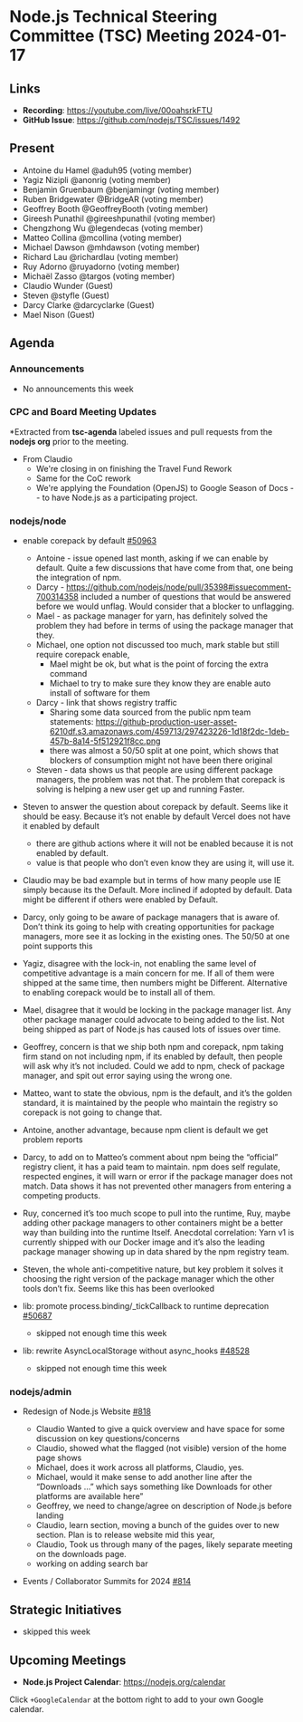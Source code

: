 # Node.js Technical Steering Committee (TSC) Meeting 2024-01-17

## Links

* **Recording**: <https://youtube.com/live/00oahsrkFTU>
* **GitHub Issue**: <https://github.com/nodejs/TSC/issues/1492>

## Present

* Antoine du Hamel @aduh95 (voting member)
* Yagiz Nizipli @anonrig (voting member)
* Benjamin Gruenbaum @benjamingr (voting member)
* Ruben Bridgewater @BridgeAR (voting member)
* Geoffrey Booth @GeoffreyBooth (voting member)
* Gireesh Punathil @gireeshpunathil (voting member)
* Chengzhong Wu @legendecas (voting member)
* Matteo Collina @mcollina (voting member)
* Michael Dawson @mhdawson (voting member)
* Richard Lau @richardlau (voting member)
* Ruy Adorno @ruyadorno (voting member)
* Michaël Zasso @targos (voting member)
* Claudio Wunder (Guest)
* Steven @styfle (Guest)
* Darcy Clarke @darcyclarke (Guest)
* Mael Nison (Guest)

## Agenda

### Announcements

* No announcements this week

### CPC and Board Meeting Updates

*Extracted from **tsc-agenda** labeled issues and pull requests from the **nodejs org** prior to the meeting.

* From Claudio
  * We're closing in on finishing the Travel Fund Rework
  * Same for the CoC rework
  * We're applying the Foundation (OpenJS) to Google Season of Docs -- to have Node.js as a participating project.

### nodejs/node

* enable corepack by default [#50963](https://github.com/nodejs/node/issues/50963)
  * Antoine - issue opened last month, asking if we can enable by default. Quite a few
    discussions that have come from that, one being the integration of npm.
  * Darcy - <https://github.com/nodejs/node/pull/35398#issuecomment-700314358> included a
    number of questions that would be answered before we would unflag. Would consider that a
    blocker to unflagging.
  * Mael - as package manager for yarn, has definitely solved the problem they had before in
    terms of using the package manager that they.
  * Michael, one option not discussed too much, mark stable but still require corepack enable,
    * Mael might be ok, but what is the point of forcing the extra command
    * Michael to try to make sure they know they are enable auto install of software for them
  * Darcy - link that shows registry traffic
    * Sharing some data sourced from the public npm team statements: <https://github-production-user-asset-6210df.s3.amazonaws.com/459713/297423226-1d18f2dc-1deb-457b-8a14-5f512921f8cc.png>
    * there was almost a 50/50 split at one point, which shows that blockers of consumption might
      not have been there original
  * Steven - data shows us that people are using different package managers, the problem was
    not that. The problem that corepack is solving is helping a new user get up and running
    Faster.
* Steven to answer the question about corepack by default. Seems like it should be easy.
  Because it’s not enable by default Vercel does not have it enabled by default
  * there are github actions where it will not be enabled because it is not enabled by default.
  * value is that people who don’t even know they are using it, will use it.
* Claudio may be bad example but in terms of how many people use IE simply because its the
  Default. More inclined if adopted by default.  Data might be different if others were enabled by
  Default.
* Darcy, only going to be aware of package managers that is aware of. Don’t think
  its going to help with creating opportunities for package managers, more see
  it as locking in the existing ones.  The 50/50 at one point supports this
* Yagiz, disagree with the lock-in, not enabling the same level of competitive advantage is a
  main concern for me. If all of them were shipped at the same time, then numbers might be
  Different.  Alternative to enabling corepack would be to install all of them.
* Mael, disagree that it would be locking in the package manager list. Any other package
  manager could advocate to being added to the list.  Not being shipped as part of Node.js has
  caused lots of issues over time.
* Geoffrey, concern is that we ship both npm and corepack, npm taking firm stand on not
  including npm, if its enabled by default, then people will ask why it’s not included.  Could we
  add to npm, check of package manager, and spit out error saying using the wrong one.
* Matteo, want to state the obvious, npm is the default, and it’s the golden standard, it is
  maintained by the people who maintain the registry so corepack is not going to change that.
* Antoine, another advantage, because npm client is default we get problem reports
* Darcy, to add on to Matteo’s comment about npm being the “official” registry client, it has a
  paid team to maintain. npm does self regulate, respected engines, it will warn or error if the
  package manager does not match. Data shows it has not prevented other managers from
  entering a competing products.
* Ruy, concerned it’s too much scope to pull into the runtime, Ruy, maybe adding other
  package managers to other containers might be a better way than building into the runtime
  Itself. Anecdotal correlation: Yarn v1 is currently shipped with our Docker image and it’s also the leading package manager showing up in data shared by the npm registry team.
* Steven, the whole anti-competitive nature, but key problem it solves it choosing the right
  version of the package manager which the other tools don’t fix. Seems like this has been
  overlooked
  
* lib: promote process.binding/_tickCallback to runtime deprecation [#50687](https://github.com/nodejs/node/pull/50687)
  * skipped not enough time this week

* lib: rewrite AsyncLocalStorage without async_hooks [#48528](https://github.com/nodejs/node/pull/48528)
  * skipped not enough time this week

### nodejs/admin

* Redesign of Node.js Website [#818](https://github.com/nodejs/admin/issues/818)
  * Claudio Wanted to give a quick overview and have space for some discussion on key
    questions/concerns
  * Claudio, showed what the flagged (not visible) version of the home page shows
  * Michael, does it work across all platforms, Claudio, yes.
  * Michael, would it make sense to add another line after the “Downloads …” which says
    something like Downloads for other platforms are available here”
  * Geoffrey, we need to change/agree on description of Node.js before landing
  * Claudio, learn section, moving a bunch of the guides over to new section.  Plan is to release
    website mid this year,
  * Claudio, Took us through many of the pages, likely separate meeting on the downloads page.
  * working on adding search bar

* Events / Collaborator Summits for 2024 [#814](https://github.com/nodejs/admin/issues/814)

## Strategic Initiatives
* skipped this week

## Upcoming Meetings

* **Node.js Project Calendar**: <https://nodejs.org/calendar>

Click `+GoogleCalendar` at the bottom right to add to your own Google calendar.
